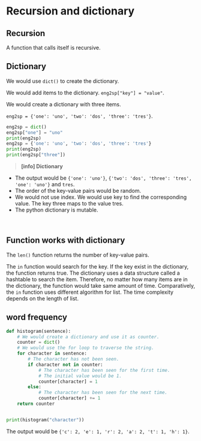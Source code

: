 # Recursion and dictionary

## Recursion

A function that calls itself is recursive.

## Dictionary

We would use `dict()` to create the dictionary.

We would add items to the dictionary. `eng2sp["key"] = "value"`.

We would create a dictionary with three items.

`eng2sp = {'one': 'uno', 'two': 'dos', 'three': 'tres'}`.



```python
eng2sp = dict()
eng2sp["one"] = "uno"
print(eng2sp)
eng2sp = {'one': 'uno', 'two': 'dos', 'three': 'tres'}
print(eng2sp)
print(eng2sp["three"])

```

> **[info] Dictionary**
* The output would be `{'one': 'uno'}`, `{'two': 'dos', 'three': 'tres', 'one': 'uno'}` and `tres`.
* The order of the key-value pairs would be random.
* We would not use index. We would use key to find the corresponding value. The key three maps to the value tres.
* The python dictionary is mutable.
>

<br/>

## Function works with dictionary

The `len()` function returns the number of key-value pairs.

The `in` function would search for the key. If the key exist in the dictionary, the function returns true. The dictionary uses a data structure called a hashtable to search the item. Therefore, no matter how many items are in the dictionary, the function would take same amount of time. Comparatively, the `in` function uses different algorithm for list. The time complexity depends on the length of list.

## word frequency

```python
def histogram(sentence):
    # We would create a dictionary and use it as counter.
    counter = dict()
    # We would use the for loop to traverse the string.
    for character in sentence:
        # The character has not been seen.
        if character not in counter:
            # The character has been seen for the first time.
            # The initial value would be 1.
            counter[character] = 1
        else:
            # The character has been seen for the next time.
            counter[character] += 1
    return counter


print(histogram("character"))

```

The output would be `{'c': 2, 'e': 1, 'r': 2, 'a': 2, 't': 1, 'h': 1}`.
















































